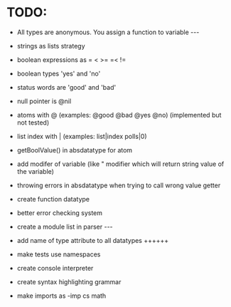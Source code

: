 # TODO:

* All types are anonymous. You assign a function to variable ---

* strings as lists strategy

* boolean expressions as = < >= =< !=

* boolean types 'yes' and 'no'

* status words are 'good' and 'bad'

* null pointer is @nil

* atoms with @ (examples: @good @bad @yes @no) (implemented but not tested)

* list index with | (examples: list|index polls|0)

* getBoolValue() in absdatatype for atom

* add modifer of variable (like " modifier which will return string value of the variable)

* throwing errors in absdatatype when trying to call wrong value getter

* create function datatype

* better error checking system

* create a module list in parser ---

* add name of type attribute to all datatypes ++++++

* make tests use namespaces

* create console interpreter

* create syntax highlighting grammar

* make imports as
        -imp
            cs
            math
